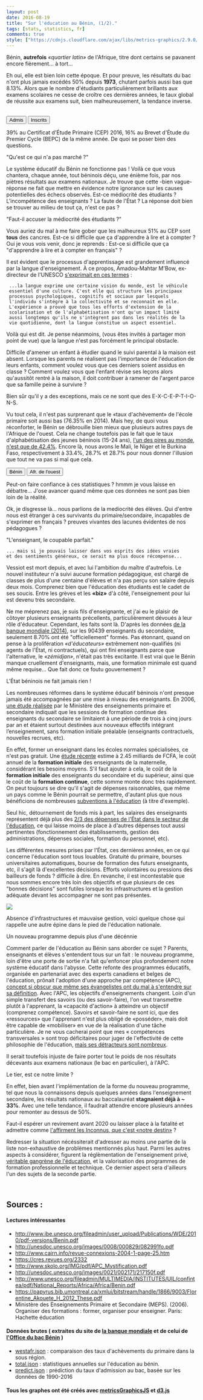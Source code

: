 ```yaml
---
layout: post
date: 2016-08-19
title: "Sur l'éducation au Bénin, (1/2)."
tags: [stats, statistics, fr]
comments: true
style: ["https://cdnjs.cloudflare.com/ajax/libs/metrics-graphics/2.9.0/metricsgraphics.min.css", "public/css/education.css", "https://netdna.bootstrapcdn.com/font-awesome/4.2.0/css/font-awesome.css"]
---
```



Bénin, __autrefois__ _«quartier latin»_ de l'Afrique, titre dont certains se pavanent encore fièrement... à tort...

Eh oui, elle est bien loin cette époque. Et pour preuve, les résultats du bac n'ont plus jamais excédés 50% depuis __1973__, chutant parfois aussi bas que 8.13%. Alors que le nombre d'étudiants particulièrement brillants aux examens scolaires ne cesse de croître ces dernières années, le taux global de réussite aux examens suit, bien malheureusement, la tendance inverse.

<!--more-->

<br>
<div id="bacperyear"> </div>
<div class='button-grp split-by-controls'>
	<button type="button" class="button active" data-y_accessor="adm" data-title="Admission">Admis</button>
    <button type="button" class="button" data-y_accessor="cand" data-title="Nombre d'inscrits">Inscrits</button>
</div>

39% au Certificat d'Étude Primaire (CEP) 2016, 16% au Brevet d'Étude du Premier Cycle (BEPC) de la même année. De quoi se poser bien des questions.

<div class="midtitle">"Qu'est ce qui n'a pas marché ?"</div>

Le système éducatif du Bénin ne fonctionne pas ! Voilà ce que vous chantera, chaque année, tout béninois déçu, une  énième fois, par nos piètres résultats aux examens nationaux. Je trouve que cette \-bien vague\- réponse ne fait que mettre en évidence notre ignorance sur les causes potentielles des échecs observés. Est-ce médiocrité des étudiants ? L'incompétence des enseignants ? La faute de l'État ? La réponse doit bien se trouver au milieu de tout ça, n'est ce pas ?



<div class="midtitle">"Faut-il accuser la médiocrité des étudiants ?"</div>

Vous auriez du mal à me faire gober que les malheureux 51% au CEP sont __tous__ des cancres. Est-ce si difficile que ça d'apprendre à lire et à compter ?  Oui je vous vois venir, donc je reprends : Est-ce si difficile que ça "d'apprendre à lire et à compter en français" ?

Il est évident que le processus d'apprentissage est grandement influencé par la langue d'enseignement. À ce propos, Amadou-Mahtar M'Bow, ex-directeur de l'UNESCO [s'exprimait en ces termes](http://unesdoc.unesco.org/images/0008/000829/082991fo.pdf) :


     ...la langue exprime une certaine vision du monde, est le véhicule
     essentiel d'une culture. C'est elle qui structure les principaux
     processus psychologiques, cognitifs et sociaux par lesquels 
     l'individu s'intégre à la collectivité et se reconnait en elle.
     L'expérience a prouvé que tous les efforts d'extension de la 
     scolarisation et de l'alphabétisation n'ont qu'un impact limité 
     aussi longtemps qu'ils ne s'intègrent pas dans les réalités de la
     vie quotidienne, dont la langue constitue un aspect essentiel. 


Voilà qui est dit. Je pense néanmoins, (vous êtes invités à partager mon point de vue) que la langue n'est pas forcément le principal obstacle. 

Difficile d'amener un enfant à étudier quand le suivi parental à la maison est absent. Lorsque les parents ne réalisent pas l'importance de l'éducation de leurs enfants, comment voulez vous que ces derniers soient assidus en classe ? Comment voulez vous que l'enfant révise ses leçons alors qu'aussitôt rentré à la maison, il doit contribuer à ramener de l'argent parce que sa famille peine à survivre ?

Bien sûr qu'il y a des exceptions, mais ce ne sont que des E-X-C-E-P-T-I-O-N-S. 


Vu tout cela, il n'est pas surprenant que le «taux d'achèvement» de l'école primaire soit aussi bas (76.35% en 2014). Mais hey, de quoi vous réconforter, le Bénin se débrouille bien mieux que plusieurs autres pays de l'Afrique de l'ouest. Cela ne change toutefois pas le fait que le taux d'alphabétisation des jeunes béninois (15-24 ans), [l'un des pires au monde, n'est que de 42.4%](http://www.indexmundi.com/g/r.aspx?c=bn&v=39&l=fr). Encore là, nous avons le Mali, le Niger et le Burkina Faso, respectivement à 33.4%,  28.7% et 28.7% pour nous donner l'illusion que tout ne va pas si mal que cela. 


<div id="completion"> </div>

<div class="button-grp compselector">
    <button type="button"  class="button active" data-chooser="benin">Bénin</button>
    <button type="button" class="button" data-chooser="westafr">Afr. de l'ouest</button>
</div>


Peut-on faire confiance à ces statistiques ? hmmm je vous laisse en débattre... J'ose avancer quand même que ces données ne sont pas bien loin de la réalité. 

Ok, je disgresse là... nous parlions de la mediocrité des élèves. Qui d'entre nous est étranger à ces survivants du primaire/secondaire, incapables de s'exprimer en français ? preuves vivantes des lacunes évidentes de nos pédagogues ?

<div class="midtitle">"L'enseignant, le coupable parfait."</div>

    ... mais si je pouvais laisser dans vos esprits des idées vraies
    et des sentiments généreux, ce serait ma plus douce récompense...


Vessiot est mort depuis, et avec lui l'ambition du maître d'autrefois. Le nouvel instituteur n'a suivi aucune formation pédagogique, est chargé de classes de plus d'une centaine d'élèves et n'a pas perçu son salaire depuis deux mois. Comprenez bien que l'éducation des étudiants est le cadet de ses soucis. Entre les grèves et les __«biz»__ d'à côté, l'enseignement pour lui est devenu très secondaire. 

Ne me méprenez pas, je suis fils d'enseignante, et j'ai eu le plaisir de côtoyer plusieurs enseignants précellents, particulièrement dévoués à leur rôle d'éducateur. Cependant, les faits sont là. D'après les données [de la banque mondiale (2014)](http://data.worldbank.org/indicator/SE.SEC.TCAQ.ZS?locations=BJ), sur les 90439 enseignants du secondaire, seulement 8.70% ont été "officiellement" formés. Pas étonnant, quand on pense à la prolifération _«d'éducateurs»_  extrêmement non-qualifiés (ni agents de l'État, ni contractuels), qui ont fini enseignants parce que l'alternative, le _«zémidjan»_, n'était pas très excitante. Il est vrai que le Bénin manque cruellement d'enseignants, mais, une formation minimale est quand même requise... Que fait donc ce foutu gouvernement ?


<div class="midtitle"> L'État béninois ne fait jamais rien !</div>

Les nombreuses réformes dans le système éducatif béninois n'ont presque jamais été accompagnées par une mise à niveau des enseignants. En 2006, <a href="#ref1">une étude réalisée</a> par le Ministère des enseignements primaire et secondaire indiquait que les sessions de formation continue des enseignants du secondaire se limitaient à une période de trois à cinq jours par an et étaient surtout destinées aux nouveaux effectifs intégrant l’enseignement, sans formation initiale préalable (enseignants contractuels, nouvelles recrues, etc).

En effet, former un enseignant dans les écoles normales spécialisées, ce n'est pas gratuit. Une [étude récente](http://unesdoc.unesco.org/images/0021/002171/217150f.pdf) estime à 2.45 milliards de FCFA, le coût annuel de la __formation initiale__ des enseignants de la maternelle, considérant les besoins moyens. S'il faut ajouter à cela, le coût de la __formation initiale__ des enseignants du secondaire et du supérieur, ainsi que le coût de la __formation continue__, cette somme monte donc très rapidement. On peut toujours se dire qu'il s'agit de dépenses raisonnables, que même un pays comme le Bénin pourrait se permettre, d'autant plus que nous bénéficions de nombreuses [subventions à l'éducation](http://www.globalpartnership.org/country/benin) (à titre d'exemple).

Seul hic, détournement de fonds mis à part, les salaires des enseignants représentent déjà plus des [2/3 des dépenses de l'État dans le secteur de l'éducation](http://unesdoc.unesco.org/images/0021/002171/217150f.pdf), ce qui laisse moins de place à d'autres dépenses tout aussi pertinentes (fonctionnement des établissements, gestion des administrations, dépenses sociales, formation du personnel, etc).

<div id="ensremu"> </div>


Les différentes mesures prises par l'État, ces dernières années, en ce qui concerne l'éducation sont tous louables. Gratuité du primaire, bourses universitaires automatiques, bourse de formation des futurs enseignants, etc, il s'agit là d'excellentes décisions. Efforts volontaires ou pressions des bailleurs de fonds ? difficile à dire. En revanche, il est incontestable que nous sommes encore très loin des objectifs et que plusieurs de ces "bonnes décisions" sont futiles lorsque les infrastructures et la gestion adéquate devant les accompagner ne sont pas présentes. 

<div class="midtitle">
<img src="https://cdn.meme.am/instances/500x/71131261.jpg"/>
</div>


Absence d'infrastructures et mauvaise gestion, voici quelque chose qui rappelle une autre épine dans le pied de l'éducation nationale.



<div class="midtitle">Un nouveau programme depuis plus d'une décénnie</div>

Comment parler de l'éducation au Bénin sans aborder ce sujet ? Parents, enseignants et élèves s'entendent tous sur un fait : le nouveau programme, loin d'être une porte de sortie n'a fait qu'enfoncer plus profondement notre système éducatif dans l'abysse. Cette refonte des programmes éducatifs, organisée en partenariat avec des experts canadiens et belges de l'éducation, prônait l'adoption d'une approche par compétence (APC), [concept si obscur que même ses évangelistes ont du mal à s'entendre sur sa définition](http://www.cairn.info/revue-connexions-2004-1-page-25.htm). Avec l'APC, les objectifs d'enseignements changent. Loin d'un simple transfert des savoirs (ou des savoir-faire), l'on veut transmettre plutôt à l'apprenant, la «capacité d'action»  à atteindre un objectif (comprenez compétence). Savoirs et savoir-faire ne sont ici, que des «ressources» que l'apprenant n'est plus obligé de «posséder», mais doit être capable de «mobiliser» en vue de la réalisation d'une tâche particulière. Je ne vous cacherai point que mes « compétences transversales » sont trop déficitaires pour juger de l'effectivité de cette philosophie de l'éducation, [mais ses détracteurs sont nombreux](http://www.skolo.org/IMG/pdf/APC_Mystification.pdf). 

Il serait toutefois injuste de faire porter tout le poids de nos résultats décevants aux examens nationaux (le bac en particulier), à l'APC.

<div class="midtitle"> Le tier, est ce notre limite ? </div>

En effet, bien avant l'implémentation de la forme du nouveau programme, tel que nous la connaissons depuis quelques années dans l'enseignement secondaire, les résultats nationaux au baccalauréat __stagnaient déjà à ~ 33%__. Avec une telle tendance, il faudrait attendre encore plusieurs années pour remonter au dessus de 50%.

Faut-il espérer un revirement avant 2020 ou laisser place à la fatalité et admettre comme [l'affirment les Inconnus, que c'est «notre destin»](https://www.youtube.com/watch?v=1V0IE87waHU) ?


<div id="resstagne"> </div>


Redresser la situation nécéssiterait d'adresser au moins une partie de la liste non-exhaustive de problèmes mentionnés plus haut. Parmi les autres aspects à considérer, figurent la réglèmentation de l'enseignement privé, [véritable gangrène de l'éducation](http://beninwebtv.com/2016/06/benin-devenus-etablissements-a-00-bac-20151/), et la valorisation des programmes de formation professionnelle et technique. Ce dernier aspect sera d'ailleurs l'un des sujets de la seconde partie.

<br>

<!--<script type="text/javascript" src="https://cdnjs.cloudflare.com/ajax/libs/d3/4.2.2/d3.min.js"></script>-->
<script src="https://d3js.org/d3.v3.min.js"></script>

<script type="text/javascript" src="https://cdnjs.cloudflare.com/ajax/libs/metrics-graphics/2.9.0/metricsgraphics.js"></script>


<script>

var globals = {};


var split_by_params = {
    title: "Admission au bac",
    description: "% d'admis au baccalauréat depuis 1969",
    full_width: true,
    height: 300,
    bottom: 65,
    left: 100,
    right: 50,
    xax_count: 4,
    missing_is_hidden: true,
    missing_text : 'Inscription|Admission au bac depuis 1969',
    target: '#bacperyear',
    x_accessor: 'years',
    show_tooltips: true,
    y_accessor: 'adm',
    x_label: 'années',
    y_label: '% admis',
    mouseover: function(d, i) {
            // custom format the rollover text, show days
            d3.select('#bacperyear svg .mg-active-datapoint')
                .html(d.cand !=null ? '- y: '+ d.years + ' | ' + d.cand +  ' ( ' + d.adm + '% )': '- Année blanche -');
        }


};


var resstagne = {
    title: "Prédiction du % d'admission au bac",
    description: "Prédiction du pourcentage d'admission au baccalauréat jusqu'en 2020, en utilisant la regréssion linéaire avec RANSAC.",
    full_width: true,
    height: 350,
    bottom: 65,
    left: 100,
    right: 50,
    area: false,
    missing_is_hidden: true,
    yax_units: '%',
    target: '#resstagne',
    x_accessor: 'years',
    show_tooltips: true,
    y_accessor: ['adm', 'adm_pred'],
    x_label: 'années',
    aggregate_rollover: true,
    baselines: [{value: 33.33, label: '33.3%, la limite'}],
    legend : ['réel', 'prédiction (Lin. regr.)']
};


var primary_completion = {
    title: "Taux d'achèvement du primaire",
    description: "Taux d'achèvement de l'école primaire au Bénin par année",
    full_width: true,
    height: 350,
    bottom: 65,
    left: 100,
    right: 50,
    area: false,
    xax_count: 4,
    missing_is_hidden: true,
    yax_units: '%',
    target: '#completion',
    x_accessor: 'years',
    y_accessor: 'SE.PRM.CMPT.ZS',
    x_label: 'années',
    mouseover: function(d, i) {
            // custom format the rollover text, show days
            d3.select('#completion svg .mg-active-datapoint')
                .text(d["SE.PRM.CMPT.ZS"] !=null ? '- y: '+ d.years  + ', taux: ' + d["SE.PRM.CMPT.ZS"]: '- y: '+ d.years + ', N/A');
        }
};


var remuneration = {
    title: "Rémunération des enseignants",
    description: "Rémunération de tout le personnel dans l'éducation par année (en fonction du pourcentage des dépenses dans les institutions publiques d'éducation) - Données compilées par la banque mondiale",
    full_width: true,
    height: 350,
    bottom: 65,
    left: 100,
    right: 50,
    min_x: 1999,
    area: false,
    yax_units: '%',
    xax_count: 4,
    missing_is_hidden: true,
    target: '#ensremu',
    x_accessor: 'years',
    y_accessor: 'SE.XPD.MTOT.ZS',
    x_label: 'années',
    mouseover: function(d, i) {
             d3.select('#ensremu svg .mg-active-datapoint')
                .text(d['SE.XPD.MTOT.ZS'] !=null ? '-- y: '+ d.years  + ' ( ' + d['SE.XPD.MTOT.ZS'] +' % )': '-- y: '+ d.years + ' ( N/A )');
        }
};


var westaffcomp = {
    title: "Taux d'achèvement du primaire en 2014",
    description: "Comparaison du taux d'achèvement de l'école primaire en Afrique de l'ouest (2014)",
    full_width: true,
    top: 90,
    height: 350,
    target: '#completion',
    x_accessor: 'years',
    chart_type: 'bar',
    y_accessor: 'country',
    x_accessor: 'value',
        mouseover: function(d, i) {
            // custom format the rollover text, show days
            d3.select('#completion svg .mg-active-datapoint')
                .html(d.country_name + ' ( '+ d.value +' % )');
        }

};


d3.json('../../../../public/assets/data/total.json', function(data) {
    
    globals.data = data; // MG.convert.date(data, 'years');

    split_by_params.data = data;
    MG.data_graphic(split_by_params);

    primary_completion.data = data;
    MG.data_graphic(primary_completion);

    remuneration.data = data;
    MG.data_graphic(remuneration);


});


var chooser = {'benin': primary_completion, 'westafr':westaffcomp};

d3.json('../../../../public/assets/data/westafr.json', function(data) {

    westaffcomp.data = data;

});



d3.json('../../../../public/assets/data/predict.json', function(data) {

    resstagne.data = data;
    MG.data_graphic(resstagne);

});



$('.split-by-controls button').click(function() {
    var new_y_accessor = $(this).data('y_accessor');
    if (new_y_accessor == 'adm'){
        split_by_params.y_label  = '% admis';
        split_by_params.description = "% d'admis au baccalauréat depuis 1969";

    }else{
        split_by_params.y_label = 'inscrits';
        split_by_params.description = "Nombre d'inscrits au baccalauréat depuis 1969";
    }
    split_by_params.y_accessor = new_y_accessor;

    // change button state
    $(this).addClass('active').siblings().removeClass('active');

    // update data
    delete split_by_params.xax_format;
    split_by_params.title = $(this).data('title') + " au bac";
    MG.data_graphic(split_by_params);
});

$('.compselector button').click(function() {
    var show = $(this).data('chooser');
    console.log(show);
    // change button state
    $(this).addClass('active').siblings().removeClass('active');
    MG.data_graphic(chooser[show]);
});

function modify_time_period(data, past_n_years) {
    if (past_n_years !== '') {

        return MG.clone(data).slice(past_n_years * -1);
    }

    return data;
}

function set_marker(graph){
        d3.selectAll('#bacperyear .mg-marker-text')
            .attr('y', 170)
            .style('fill', 'red');
        d3.selectAll('#bacperyear .mg-markers line')
            .attr('y1', 180)
            .attr('y2', 250);

    }
</script>

## Sources :

#### Lectures intéressantes

 - http://www.ibe.unesco.org/fileadmin/user_upload/Publications/WDE/2010/pdf-versions/Benin.pdf
 - http://unesdoc.unesco.org/images/0008/000829/082991fo.pdf
 - http://www.cairn.info/revue-connexions-2004-1-page-25.htm
 - https://cres.revues.org/2332
 - http://www.skolo.org/IMG/pdf/APC_Mystification.pdf
 - http://unesdoc.unesco.org/images/0021/002171/217150f.pdf
 - http://www.unesco.org/fileadmin/MULTIMEDIA/INSTITUTES/UIL/confintea/pdf/National_Reports/Africa/Africa/Benin.pdf
 - https://papyrus.bib.umontreal.ca/xmlui/bitstream/handle/1866/9003/Florentine_Akouete_H_2012_These.pdf
 - <span id='ref1'>Ministère des Enseignements Primaire et Secondaire (MEPS). (2006). Organiser des
formations : former, organiser pour enseigner. Paris: Hachette éducation</span>

#### Données brutes ( extraites du site de [la banque mondiale](http://data.worldbank.org/) et de celui de [l'Office du bac Bénin](www.officedubacbenin.bj) )
 - <a href="{{ site.baseurl }}/public/assets/data/westafr.json">westafr.json</a> : comparaison des taux d'achèvements du primaire dans la sous région.
 - <a href="{{ site.baseurl }}/public/assets/data/total.json">total.json</a> : statistiques annuelles sur l'éducation au bénin.
 - <a href="{{ site.baseurl }}/public/assets/data/predict.json">predict.json</a> : prédiction du taux d'admission au bac, basée sur les données de 1990-2016

#### Tous les graphes ont été créés avec [metricsGraphicsJS](metricsgraphicsjs.org) et [d3.js](https://d3js.org)

